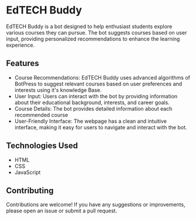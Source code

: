 # EdTECH Buddy

EdTECH Buddy is a bot designed to help enthusiast students explore various courses they can pursue. The bot suggests courses based on user input, providing personalized recommendations to enhance the learning experience.

## Features

- Course Recommendations: EdTECH Buddy uses advanced algorithms of BotPress to suggest relevant courses based on user preferences and interests using it's knowledge Base.
- User Input: Users can interact with the bot by providing information about their educational background, interests, and career goals.
- Course Details: The bot provides detailed information about each recommended course
- User-Friendly Interface: The webpage has a clean and intuitive interface, making it easy for users to navigate and interact with the bot.



## Technologies Used

- HTML
- CSS
- JavaScript

## Contributing

Contributions are welcome! If you have any suggestions or improvements, please open an issue or submit a pull request.




